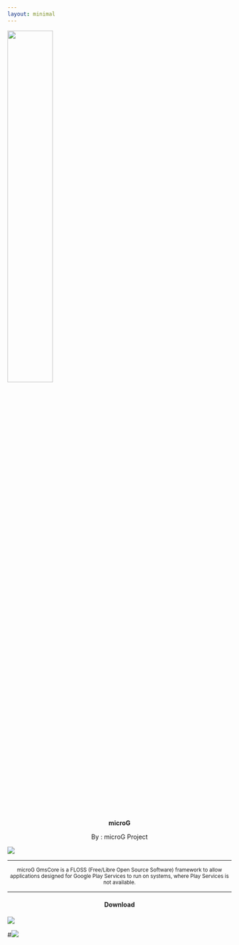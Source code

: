 ```yaml
---
layout: minimal
---
```


<img src="https://is.gd/PZinky" style="width: 45%">

<p align="center"><b> microG </b></p>

<p align="center">
By : microG Project
</p>

![](https://is.gd/ghwVrE)

<hr/>

<p align="center">
<sub>
microG GmsCore is a FLOSS (Free/Libre Open Source Software) framework to allow applications designed for Google Play Services to run on systems, where Play Services is not available.
</sub>
</p>

<hr/>

<h4><p align="center"> Download </p></h4>

[![](https://is.gd/nl2yMm)](https://is.gd/KAR5Gu)

#[![](https://is.gd/LGEerw)](https://is.gd/iIBAm2)
